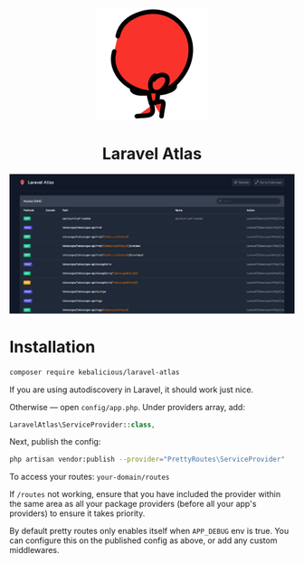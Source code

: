 <div align="center">
<img src="https://raw.githubusercontent.com/kebalicious/laravel-atlas/master/logo.png" alt="logo" width="200"/>

# Laravel Atlas

</div>

![Laravel Atlas](https://raw.githubusercontent.com/kebalicious/laravel-atlas/master/screenshot.png)

# Installation

```bash
composer require kebalicious/laravel-atlas
```

If you are using autodiscovery in Laravel, it should work just nice.

Otherwise — open `config/app.php`. Under providers array, add:

```php
LaravelAtlas\ServiceProvider::class,
```

Next, publish the config:

```bash
php artisan vendor:publish --provider="PrettyRoutes\ServiceProvider"
```

To access your routes: `your-domain/routes`

If `/routes` not working, ensure that you have included the provider within the same area as all your package providers (before all your app's providers) to ensure it takes priority.

By default pretty routes only enables itself when `APP_DEBUG` env is true. You can configure this on the published config as above, or add any custom middlewares.
